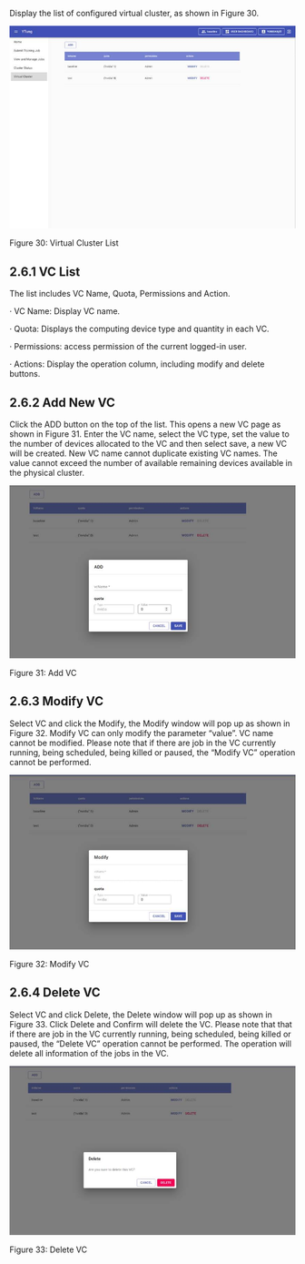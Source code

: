 Display the list of configured virtual cluster, as shown in Figure 30. 

![img](./assets/clip_image002-1600740879338.jpg)

Figure 30: Virtual Cluster List

## 2.6.1  VC List 

The list includes VC Name, Quota, Permissions and Action.

·     VC Name: Display VC name.

·     Quota: Displays the computing device type and quantity in each VC.

·     Permissions: access permission of the current logged-in user.

·     Actions: Display the operation column, including modify and delete buttons.

## 2.6.2  Add New VC

Click the ADD button on the top of the list. This opens a new VC page as shown in Figure 31. Enter the VC name, select the VC type, set the value to the number of devices allocated to the VC and then select save, a new VC will be created. New VC name cannot duplicate existing VC names. The value cannot exceed the number of available remaining devices available in the physical cluster.

![img](./assets/clip_image004-1600740879339.jpg)

Figure 31: Add VC

## 2.6.3  Modify VC

Select VC and click the Modify, the Modify window will pop up as shown in Figure 32. Modify VC can only modify the parameter “value”. VC name cannot be modified. Please note that if there are job in the VC currently running, being scheduled, being killed or paused, the “Modify VC” operation cannot be performed.

![img](./assets/clip_image006-1600740879339.jpg)

Figure 32: Modify VC

## 2.6.4  Delete VC 

Select VC and click Delete, the Delete window will pop up as shown in Figure 33. Click Delete and Confirm will delete the VC. Please note that that if there are job in the VC currently running, being scheduled, being killed or paused, the “Delete VC” operation cannot be performed. The operation will delete all information of the jobs in the VC.

![img](./assets/clip_image008-1600740879339.jpg)

Figure 33: Delete VC